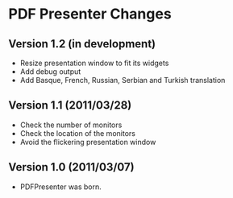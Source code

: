 # PDF Presenter Changes

## Version 1.2 (in development)
- Resize presentation window to fit its widgets
- Add debug output
- Add Basque, French, Russian, Serbian and Turkish translation


## Version 1.1 (2011/03/28)
- Check the number of monitors
- Check the location of the monitors
- Avoid the flickering presentation window

## Version 1.0 (2011/03/07)
- PDFPresenter was born.
